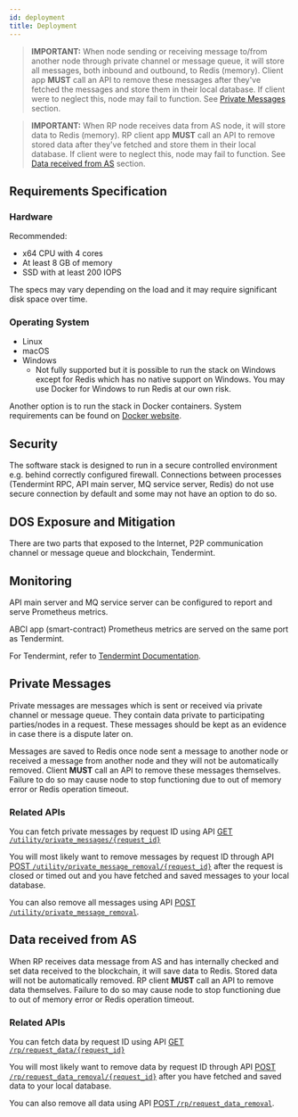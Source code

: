 ```yaml
---
id: deployment
title: Deployment
---
```


> **IMPORTANT:** When node sending or receiving message to/from another node through private channel or message queue, it will store all messages, both inbound and outbound, to Redis (memory). Client app **MUST** call an API to remove these messages after they've fetched the messages and store them in their local database. If client were to neglect this, node may fail to function. See [Private Messages](#private-messages) section.

> **IMPORTANT:** When RP node receives data from AS node, it will store data to Redis (memory). RP client app **MUST** call an API to remove stored data after they've fetched and store them in their local database. If client were to neglect this, node may fail to function. See [Data received from AS](#data-received-from-as) section.

## Requirements Specification

### Hardware

Recommended:

- x64 CPU with 4 cores
- At least 8 GB of memory
- SSD with at least 200 IOPS

The specs may vary depending on the load and it may require significant disk space over time.

### Operating System

- Linux
- macOS
- Windows
  - Not fully supported but it is possible to run the stack on Windows except for Redis which has no native support on Windows. You may use Docker for Windows to run Redis at our own risk.

Another option is to run the stack in Docker containers. System requirements can be found on [Docker website](https://docs.docker.com/).

## Security

The software stack is designed to run in a secure controlled environment e.g. behind correctly configured firewall. Connections between processes (Tendermint RPC, API main server, MQ service server, Redis) do not use secure connection by default and some may not have an option to do so.

## DOS Exposure and Mitigation

There are two parts that exposed to the Internet, P2P communication channel or message queue and blockchain, Tendermint.

[//]: # (@todo mitigation)

## Monitoring

API main server and MQ service server can be configured to report and serve Prometheus metrics.

ABCI app (smart-contract) Prometheus metrics are served on the same port as Tendermint.

For Tendermint, refer to [Tendermint Documentation](https://tendermint.com/docs/tendermint-core/running-in-production.html#monitoring-tendermint).

## Private Messages

Private messages are messages which is sent or received via private channel or message queue. They contain data private to participating parties/nodes in a request. These messages should be kept as an evidence in case there is a dispute later on.

Messages are saved to Redis once node sent a message to another node or received a message from another node and they will not be automatically removed. Client **MUST** call an API to remove these messages themselves. Failure to do so may cause node to stop functioning due to out of memory error or Redis operation timeout.

### Related APIs

You can fetch private messages by request ID using API [GET `/utility/private_messages/{request_id}`](https://app.swaggerhub.com/apis/NDID/utility/3.0#/default/get_utility_private_messages__request_id_)

You will most likely want to remove messages by request ID through API [POST `/utility/private_message_removal/{request_id}`](https://app.swaggerhub.com/apis/NDID/utility/3.0#/default/post_utility_private_message_removal__request_id_) after the request is closed or timed out and you have fetched and saved messages to your local database.

You can also remove all messages using API [POST `/utility/private_message_removal`](https://app.swaggerhub.com/apis/NDID/utility/3.0#/default/post_utility_private_message_removal).

## Data received from AS

When RP receives data message from AS and has internally checked and set data received to the blockchain, it will save data to Redis. Stored data will not be automatically removed. RP client **MUST** call an API to remove data themselves. Failure to do so may cause node to stop functioning due to out of memory error or Redis operation timeout.

### Related APIs

You can fetch data by request ID using API [GET `/rp/request_data/{request_id}`](https://app.swaggerhub.com/apis/NDID/relying_party_api/3.0#/default/get_request_data)

You will most likely want to remove data by request ID through API [POST `/rp/request_data_removal/{request_id}`](https://app.swaggerhub.com/apis/NDID/relying_party_api/3.0#/default/post_rp_request_data_removal__request_id_) after you have fetched and saved data to your local database.

You can also remove all data using API [POST `/rp/request_data_removal`](https://app.swaggerhub.com/apis/NDID/utility/3.0#/default/post_utility_private_message_removal).
